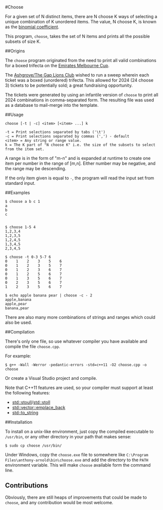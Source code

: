 #Choose

For a given set of N distinct items, there are N choose K ways of selecting a 
unique combination of K unordered items. The value, N choose K, is known as the
[binomial coefficient](http://mathworld.wolfram.com/BinomialCoefficient.html).


This program, `choose`, takes the set of N items and prints all the
possible subsets of size K.

##Origins

The `choose` program originated from the need to print all valid combinations for a boxed trifecta
on the [Emirates Melbourne Cup](http://melbournecup.com/).

The [Ashgrove/The Gap Lions Club](https://www.facebook.com/AshgroveTheGapLionsClub) wished to run a
sweep wherein each ticket was a boxed (unordered) trifecta. This allowed for 2024 (24 choose 3) tickets
to be potentially sold; a great fundraising opportunity.

The tickets were generated by using an infantile version of `choose` to print all 2024 combinations
in comma-separated form. The resulting file was used as a database to mail-merge into the template.


##Usage

    choose [-t | -c] <item> [<item> ...] k
  
    -t = Print selections separated by tabs ('\t')
    -c = Print selections separated by commas (',') - default
    <item> = Any string or range value. 
    k = The K part of "N choose K" i.e. the size of the subsets to select from the item set.

A range is in the form of "m-n" and is expanded at runtime 
to create one item per number in the range of [m,n].
Either number may be negative, and the range may be descending.

If the only item given is equal to `-`, the program will read the input set from standard input.


##Examples

    $ choose a b c 1
    a
    b
    c
    

    $ choose 1-5 4
    1,2,3,4
    1,2,3,5
    1,2,4,5
    1,3,4,5
    2,3,4,5
    
    $ choose -t 0-3 5-7 6
    0    1    2    3    5    6
    0    1    2    3    5    7
    0    1    2    3    6    7
    0    1    2    5    6    7
    0    1    3    5    6    7
    0    2    3    5    6    7
    1    2    3    5    6    7
    
    $ echo apple banana pear | choose -c - 2
    apple,banana
    apple,pear
    banana,pear
    
There are also many more combinations of strings and ranges which could also be used.

##Compilation

There's only one file, so use whatever compiler you have available and compile the file `choose.cpp`.

For example:

    $ g++ -Wall -Werror -pedantic-errors -std=c++11 -O2 choose.cpp -o choose
    
Or create a Visual Studio project and compile.

Note that C++11 features are used, so your compiler must support at least the following features:

 - [std::stoull](http://en.cppreference.com/w/cpp/string/basic_string/stoul)/[std::stoll](http://en.cppreference.com/w/cpp/string/basic_string/stol)
 - [std::vector::emplace_back](http://en.cppreference.com/w/cpp/container/vector/emplace_back)
 - [std::to_string](http://en.cppreference.com/w/cpp/string/basic_string/to_string)
 

##Installation

To install on a unix-like environment, just copy the compiled executable to `/usr/bin`, or any other
directory in your path that makes sense:

    $ sudo cp choose /usr/bin/
    
Under Windows, copy the `choose.exe` file to somewhere like 
`C:\Program Files\anthony-arnold\bin\choose.exe`
and add the directory to the `PATH` environment variable. This will make `choose` available form the
command line.
    
## Contributions

Obviously, there are still heaps of improvements that could be made to `choose`, 
and any contribution would be most welcome.
    
